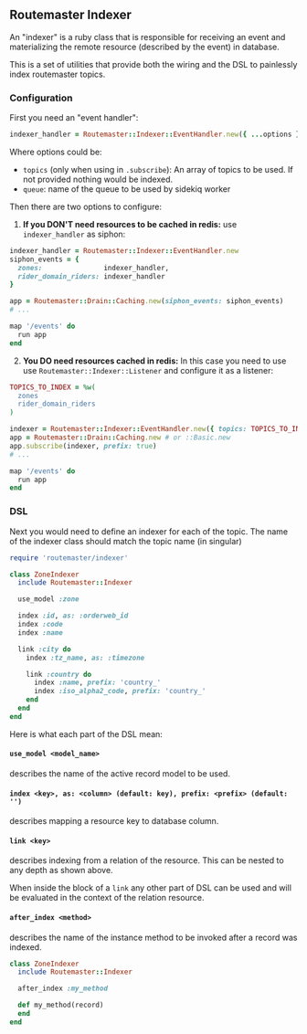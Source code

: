 ## Routemaster Indexer

An "indexer" is a ruby class that is responsible for receiving an event and
materializing the remote resource (described by the event) in database.

This is a set of utilities that provide both the wiring and the DSL to
painlessly index routemaster topics.

### Configuration

First you need an "event handler":

```ruby
indexer_handler = Routemaster::Indexer::EventHandler.new({ ...options })
```

Where options could be:

- `topics` (only when using in `.subscribe`): An array of topics to be used.
If not provided nothing would be indexed.
- `queue`: name of the queue to be used by sidekiq worker

Then there are two options to configure:

1. **If you DON'T need resources to be cached in redis:** use `indexer_handler` as siphon:

```ruby
indexer_handler = Routemaster::Indexer::EventHandler.new
siphon_events = {
  zones:               indexer_handler,
  rider_domain_riders: indexer_handler
}

app = Routemaster::Drain::Caching.new(siphon_events: siphon_events)
# ...

map '/events' do
  run app
end
```

2. **You DO need resources cached in redis:** In this case you need to use
use `Routemaster::Indexer::Listener` and configure it as a listener:

```ruby
TOPICS_TO_INDEX = %w(
  zones
  rider_domain_riders
)

indexer = Routemaster::Indexer::EventHandler.new({ topics: TOPICS_TO_INDEX })
app = Routemaster::Drain::Caching.new # or ::Basic.new
app.subscribe(indexer, prefix: true)
# ...

map '/events' do
  run app
end
```

### DSL

Next you would need to define an indexer for each of the topic. The name of
the indexer class should match the topic name (in singular)

```ruby
require 'routemaster/indexer'

class ZoneIndexer
  include Routemaster::Indexer

  use_model :zone

  index :id, as: :orderweb_id
  index :code
  index :name

  link :city do
    index :tz_name, as: :timezone

    link :country do
      index :name, prefix: 'country_'
      index :iso_alpha2_code, prefix: 'country_'
    end
  end
end
```

Here is what each part of the DSL mean:

#### `use_model <model_name>`
describes the name of the active record model to be used.

#### `index <key>, as: <column> (default: key), prefix: <prefix> (default: '')`
describes mapping a resource key to database column.

#### `link <key>`
describes indexing from a relation of the resource. This can be nested to any depth as shown above.

When inside the block of a `link` any other part of DSL can be used and will be evaluated in the context of the relation resource.

#### `after_index <method>`
describes the name of the instance method to be invoked after a record was indexed.

```ruby
class ZoneIndexer
  include Routemaster::Indexer

  after_index :my_method

  def my_method(record)
  end
end
```
